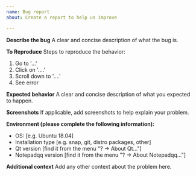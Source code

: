 ```yaml
---
name: Bug report
about: Create a report to help us improve

---
```


**Describe the bug**
A clear and concise description of what the bug is.

**To Reproduce**
Steps to reproduce the behavior:
1. Go to '...'
2. Click on '....'
3. Scroll down to '....'
4. See error

**Expected behavior**
A clear and concise description of what you expected to happen.

**Screenshots**
If applicable, add screenshots to help explain your problem.

**Environment (please complete the following information):**
 - OS: [e.g. Ubuntu 18.04]
 - Installation type [e.g. snap, git, distro packages, other]
 - Qt version [find it from the menu "? -> About Qt..."]
 - Notepadqq version [find it from the menu "? -> About Notepadqq..."]

**Additional context**
Add any other context about the problem here.
